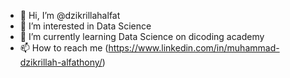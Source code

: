 - 👋 Hi, I’m @dzikrillahalfat
- 👀 I’m interested in Data Science
- 🌱 I’m currently learning Data Science on dicoding academy 
- 📫 How to reach me (https://www.linkedin.com/in/muhammad-dzikrillah-alfathony/)


<!---
dzikrillahalfat/dzikrillahalfat is a ✨ special ✨ repository because its `README.md` (this file) appears on your GitHub profile.
You can click the Preview link to take a look at your changes.
--->
